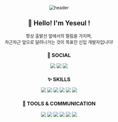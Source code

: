 

<div align ='center'>
  
![header](https://capsule-render.vercel.app/api?type=waving&color=gradient&height=240&section=header&text=On%20your%20Marks,%20Get%20Set,%20Go!&fontSize=46&fontAlignY=36&desc=출발선%20앞의%20준비된%20마음가짐,%20떨림,%20설렘을%20가진%20개발자&descAlignY=55&descAlign=55)

  
<div>
  
  ## :raised_hands: Hello! I'm Yeseul !
  
  항상 출발선 앞에서의 떨림을 가지며, <br> 차근차근 앞으로 달려나가는 것이 목표인 신입 개발자입니다!
  
</div>
  
<div>
  
  ### :link: SOCIAL

<a href="https://velog.io/@yesoryeseul"><img src="https://img.shields.io/badge/Velog-20C997?style=flat&logo=Velog&logoColor=white&link=https://velog.io/@yesoryeseul"/></a>
<a href="https://electric-record-375.notion.site/66a868c65e094cb38e607cb99dc8a472?v=5ee4fc253af54800a5f4830bef63bb78&pvs=4"><img src="https://img.shields.io/badge/Notion-000000?style=flat&logo=Notion&logoColor=white&link=https://www.notion.so/Yeseul-Blog-de0174d5454f4e3a995edef497344962"/></a>
<a href="mailto:yesoryeseul@gmail.com"><img src="https://img.shields.io/badge/Gmail-EA4335?style=flat&logo=Gmail&logoColor=white&link=mailto:yesoryeseul@gmail.com"/></a>

</div>
  
<div>
  
  ### :sparkles: SKILLS
  
  <img src="https://img.shields.io/badge/HTML5-E34F26?style=for-the-badge&logo=HTML5&logoColor=white">
  <img src="https://img.shields.io/badge/CSS3-1572B6?style=for-the-badge&logo=CSS3&logoColor=white">
  <img src="https://img.shields.io/badge/JavaScript-F7DF1E?style=for-the-badge&logo=JavaScript&logoColor=white">
  <img src="https://img.shields.io/badge/React-61DAFB?style=for-the-badge&logo=React&logoColor=white">
  <img src="https://img.shields.io/badge/TypeScript-3178C6?style=for-the-badge&logo=TypeScript&logoColor=white">
  <img src="https://img.shields.io/badge/NEXTJS-000000?style=for-the-badge&logo=NEXT.JS&logoColor=white">
</div>

<div>
  
  ### 🔧 TOOLS & COMMUNICATION
  <img src="https://img.shields.io/badge/Visual Studio Code-007ACC?style=flat-square&logo=Visual Studio Code&logoColor=white">
  <img src="https://img.shields.io/badge/Git-F05032?style=flat-square&logo=Git&logoColor=white">
  <img src="https://img.shields.io/badge/Notion-000000?style=flat-square&logo=Notion&logoColor=white">
  <img src="https://img.shields.io/badge/Slack-4A154B?style=flat-square&logo=Slack&logoColor=white">
  <img src="https://img.shields.io/badge/Figma-F24E1E?style=flat-square&logo=Figma&logoColor=white">
  <img src="https://img.shields.io/badge/Discord-5865F2?style=flat-square&logo=Discord&logoColor=white">

</div>
  
</div>

